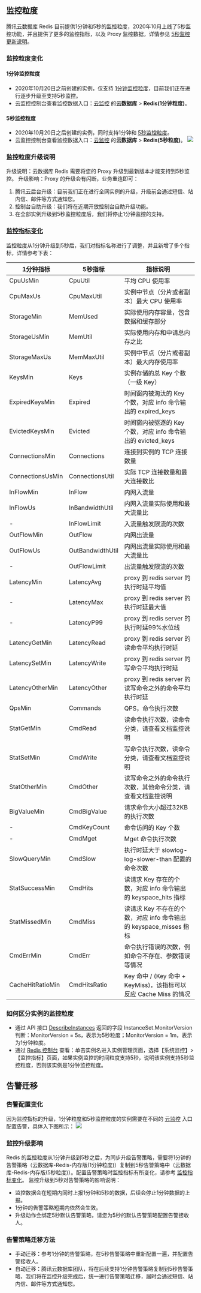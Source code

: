 
## 监控粒度
腾讯云数据库 Redis 目前提供1分钟和5秒的监控粒度，2020年10月上线了5秒监控功能，并且提供了更多的监控指标，以及 Proxy 监控数据，详情参见 [5秒监控更新说明](https://cloud.tencent.com/document/product/239/48573)。

### 监控粒度变化
#### 1分钟监控粒度
- 2020年10月20日之前创建的实例，仅支持 [1分钟监控粒度](https://cloud.tencent.com/document/product/239/30913)，目前我们正在进行逐步升级至支持5秒监控。
- 云监控控制台查看监控数据入口：[云监控](https://console.cloud.tencent.com/monitor/product/redis) 的**云数据库** > **Redis(1分钟粒度)**。

#### 5秒监控粒度
- 2020年10月20日之后创建的实例，同时支持1分钟和 [5秒监控粒度](https://cloud.tencent.com/document/product/239/48574)。
- 云监控控制台查看监控数据入口：[云监控](https://console.cloud.tencent.com/monitor/product/redis_mem_edition) 的**云数据库** > **Redis(5秒粒度)**。
![](https://main.qcloudimg.com/raw/bc27922b30d9aaea6f1f89bc2f1c5568.png)

### 监控粒度升级说明
升级说明：云数据库 Redis 需要将您的 Proxy 升级到最新版本才能支持到5秒监控。
升级影响：Proxy 的升级会有闪断，业务重连即可：
1. 腾讯云后台升级：目前我们正在进行全网实例的升级，升级前会通过短信、站内信、邮件等方式通知您。
2. 控制台自助升级：我们将在近期开放控制台自助升级功能。
3. 在全部实例升级到5秒监控粒度后，我们将停止1分钟监控的支持。

### [监控指标变化](id:jjzbbh)
监控粒度从1分钟升级到5秒后，我们对指标名称进行了调整，并且新增了多个指标，详情参考下表：

| 1分钟指标        | 5秒指标          | 指标说明                                                     |
| ---------------- | ---------------- | ------------------------------------------------------------ |
| CpuUsMin         | CpuUtil          | 平均 CPU 使用率                                                |
| CpuMaxUs         | CpuMaxUtil       | 实例中节点（分片或者副本）最大 CPU 使用率                      |
| StorageMin       | MemUsed          | 实际使用内存容量，包含数据和缓存部分                         |
| StorageUsMin     | MemUtil          | 实际使用内存和申请总内存之比                                 |
| StorageMaxUs     | MemMaxUtil       | 实例中节点（分片或者副本）最大内存使用率                     |
| KeysMin          | Keys             | 实例存储的总 Key 个数（一级 Key）                               |
| ExpiredKeysMin   | Expired          | 时间窗内被淘汰的 Key 个数，对应 info 命令输出的 expired_keys      |
| EvictedKeysMin   | Evicted          | 时间窗内被驱逐的 Key 个数，对应 info 命令输出的 evicted_keys      |
| ConnectionsMin   | Connections      | 连接到实例的 TCP 连接数量                                      |
| ConnectionsUsMin | ConnectionsUtil  | 实际 TCP 连接数量和最大连接数比                                |
| InFlowMin        | InFlow           | 内网入流量                                                   |
| InFlowUs         | InBandwidthUtil  | 内网入流量实际使用和最大流量比                               |
|  -                | InFlowLimit      | 入流量触发限流的次数                                         |
| OutFlowMin       | OutFlow          | 内网出流量                                                   |
| OutFlowUs        | OutBandwidthUtil | 内网出流量实际使用和最大流量比                               |
|  -                | OutFlowLimit     | 出流量触发限流的次数                                         |
| LatencyMin       | LatencyAvg           | proxy 到 redis server 的执行时延平均值                          |
|   -               | LatencyMax                 | proxy 到 redis server 的执行时延最大值                          |
|   -               | LatencyP99                  | proxy 到 redis server 的执行时延99%水位线                       |
| LatencyGetMin    | LatencyRead       | proxy 到 redis server 的读命令平均执行时延                      |
| LatencySetMin    | LatencyWrite       | proxy 到 redis server 的写命令平均执行时延                      |
| LatencyOtherMin  | LatencyOther     | proxy 到 redis server 的读写命令之外的命令平均执行时延          |
| QpsMin           | Commands            | QPS，命令执行次数                                            |
| StatGetMin       | CmdRead          | 读命令执行次数，读命令分类，请查看文档监控说明               |
| StatSetMin       | CmdWrite          | 写命令执行次数，读命令分类，请查看文档监控说明               |
| StatOtherMin     | CmdOther         | 读写命令之外的命令执行次数，其他命令分类，请查看文档监控说明 |
| BigValueMin      | CmdBigValue      | 请求命令大小超过32KB的执行次数                               |
|  -                | CmdKeyCount           | 命令访问的 Key 个数                                            |
|  -                | CmdMget                 | Mget 命令执行次数                                             |
| SlowQueryMin     | CmdSlow          | 执行时延大于 slowlog-log-slower-than 配置的命令次数            |
| StatSuccessMin   | CmdHits           | 读请求 Key 存在的个数，对应 info 命令输出的 keyspace_hits 指标     |
| StatMissedMin    | CmdMiss          | 读请求 Key 不存在的个数，对应 info 命令输出的 keyspace_misses 指标 |
| CmdErrMin        | CmdErr           | 命令执行错误的次数，例如命令不存在、参数错误等情况           |
| CacheHitRatioMin | CmdHitsRatio     | Key 命中 / (Key 命中 + KeyMiss)，该指标可以反应 Cache Miss 的情况    |

### 如何区分实例的监控粒度
- 通过 API 接口 [DescribeInstances](https://cloud.tencent.com/document/product/239/20018) 返回的字段 InstanceSet.MonitorVersion 判断：MonitorVersion = 5s，表示为5秒粒度；MonitorVersion = 1m，表示为1分钟粒度。
- 通过 [Redis 控制台](https://console.cloud.tencent.com/redis) 查看：单击实例名进入实例管理页面，选择【系统监控】>【监控指标】页面，如果实例监控的时间粒度支持5秒，说明该实例支持5秒监控粒度，否则该实例是1分钟监控粒度。


## 告警迁移
### 告警配置变化
因为监控指标的升级，1分钟粒度和5秒监控粒度的实例需要在不同的 [云监控](https://console.cloud.tencent.com/monitor/alarm2/policy/create) 入口配置告警，具体入下图所示：
![](https://main.qcloudimg.com/raw/77a805519c0a4040e0a23041af7d4a33.png)

### 监控升级影响
Redis 的监控粒度从1分钟升级到5秒之后，为同步升级告警策略，需要将1分钟的告警策略（云数据库-Redis-内存版(1分钟粒度)）复制到5秒告警策略中（云数据库-Redis-内存版(5秒粒度)）。配置告警策略时监控指标有所变化，请参考 [监控指标变化](#jjzbbh)。
监控升级到5秒对告警策略的影响说明：
- 监控数据会在短期内同时上报1分钟和5秒的数据，后续会停止1分钟数据的上报。
- 1分钟的告警策略短期内依然会生效。
- 升级动作会绑定5秒默认告警策略，请您为5秒的默认告警策略配置告警接收人。

### 告警策略迁移方法
- 手动迁移：参考1分钟的告警策略，在5秒告警策略中重新配置一遍，并配置告警接收人。
- 自动迁移：腾讯云数据库团队，将在后续支持1分钟告警策略复制到5秒告警策略，我们将在监控升级完成后，统一进行告警策略迁移，届时会通过短信、站内信、邮件等方式通知您。
